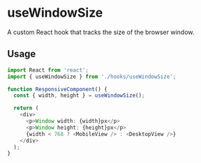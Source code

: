 
# useWindowSize

A custom React hook that tracks the size of the browser window.

## Usage

```typescript
import React from 'react';
import { useWindowSize } from './hooks/useWindowSize';

function ResponsiveComponent() {
  const { width, height } = useWindowSize();

  return (
    <div>
      <p>Window width: {width}px</p>
      <p>Window height: {height}px</p>
      {width < 768 ? <MobileView /> : <DesktopView />}
    </div>
  );
}